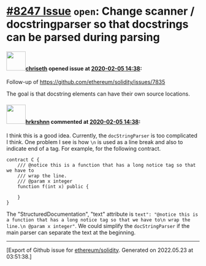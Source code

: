 # [\#8247 Issue](https://github.com/ethereum/solidity/issues/8247) `open`: Change scanner / docstringparser so that docstrings can be parsed during parsing

#### <img src="https://avatars.githubusercontent.com/u/9073706?v=4" width="50">[chriseth](https://github.com/chriseth) opened issue at [2020-02-05 14:38](https://github.com/ethereum/solidity/issues/8247):

Follow-up of https://github.com/ethereum/solidity/issues/7835

The goal is that docstring elements can have their own source locations.

#### <img src="https://avatars.githubusercontent.com/u/13174375?u=52d702cb6bec53b561afa293cf9cd53ef7a63924&v=4" width="50">[hrkrshnn](https://github.com/hrkrshnn) commented at [2020-02-05 14:38](https://github.com/ethereum/solidity/issues/8247#issuecomment-632552698):

I think this is a good idea. Currently, the `docStringParser` is too complicated I think. One problem I see is how `\n` is used as a line break and also to indicate end of a tag. For example, for the following contract.

```solidity
contract C {
	/// @notice this is a function that has a long notice tag so that we have to
	/// wrap the line.
	/// @param x integer
	function f(int x) public {

	}
}
```

The "StructuredDocumentation", "text" attribute is `text": "@notice this is a function that has a long notice tag so that we have to\n wrap the line.\n @param x integer"`. We could simplify the `docStringParser` if the main parser can separate the text at the beginning.


-------------------------------------------------------------------------------



[Export of Github issue for [ethereum/solidity](https://github.com/ethereum/solidity). Generated on 2022.05.23 at 03:51:38.]
